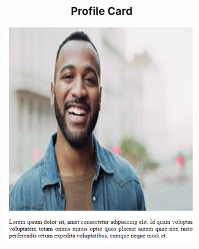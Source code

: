 <h1 align="center"> Profile Card </h1>

<a href="https://github.com/acekane/Profile-Card/blob/main/New%20folder%20(7)/index.html">

  <img src="output.png">

</a>
